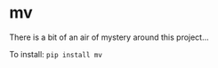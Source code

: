 
# mv
There is a bit of an air of mystery around this project...


To install:	```pip install mv```
